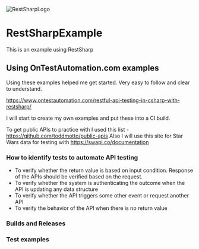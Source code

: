 ![RestSharpLogo](https://github.com/RobBrowning/RestSharpExample/blob/master/RestSharpExample/ReadMe_Images/RestSharp_logo.png)
      
# RestSharpExample
This is an example using RestSharp

## Using OnTestAutomation.com examples
Using these examples helped me get started. Very easy to follow and clear to understand.

https://www.ontestautomation.com/restful-api-testing-in-csharp-with-restsharp/

I will start to create my own examples and put these into a CI build.

To get public APIs to practice with I used this list - https://github.com/toddmotto/public-apis
Also I will use this site for Star Wars data for testing with https://swapi.co/documentation

### How to identify tests to automate API testing
* To verify whether the return value is based on input condition. Response of the APIs should be verified based on the request.
* To verify whether the system is authenticating the outcome when the API is updating any data structure
* To verify whether the API triggers some other event or request another API
* To verify the behavior of the API when there is no return value

### Builds and Releases

### Test examples

